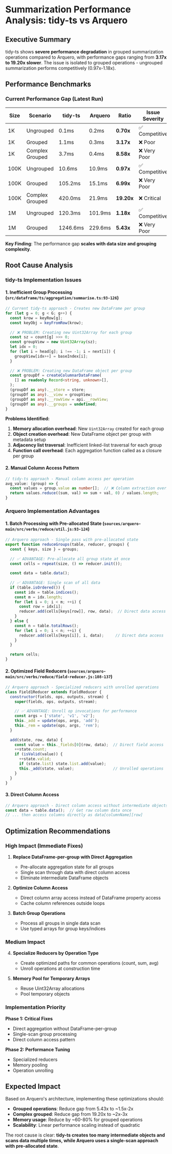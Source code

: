 # Summarization Performance Analysis: tidy-ts vs Arquero

## Executive Summary

tidy-ts shows **severe performance degradation** in grouped summarization operations compared to Arquero, with performance gaps ranging from **3.17x to 19.20x slower**. The issue is isolated to grouped operations - ungrouped summarization performs competitively (0.97x-1.18x).

## Performance Benchmarks

### Current Performance Gap (Latest Run)

| Size | Scenario | tidy-ts | Arquero | Ratio | Issue Severity |
|------|----------|---------|---------|-------|----------------|
| 1K | Ungrouped | 0.1ms | 0.2ms | **0.70x** | ✅ Competitive |
| 1K | Grouped | 1.1ms | 0.3ms | **3.17x** | ❌ Poor |
| 1K | Complex Grouped | 3.7ms | 0.4ms | **8.58x** | ❌ Very Poor |
| 100K | Ungrouped | 10.6ms | 10.9ms | **0.97x** | ✅ Competitive |
| 100K | Grouped | 105.2ms | 15.1ms | **6.99x** | ❌ Very Poor |
| 100K | Complex Grouped | 420.0ms | 21.9ms | **19.20x** | ❌ Critical |
| 1M | Ungrouped | 120.3ms | 101.9ms | **1.18x** | ✅ Competitive |
| 1M | Grouped | 1246.6ms | 229.6ms | **5.43x** | ❌ Very Poor |

**Key Finding**: The performance gap **scales with data size and grouping complexity**.

## Root Cause Analysis

### tidy-ts Implementation Issues

#### 1. **Inefficient Group Processing** (`src/dataframe/ts/aggregation/summarise.ts:93-126`)

```typescript
// Current tidy-ts approach - Creates new DataFrame per group
for (let g = 0; g < G; g++) {
  const krow = keyRow[g];
  const keyObj = keyFromRow(krow);
  
  // ❌ PROBLEM: Creating new Uint32Array for each group
  const sz = count[g] >>> 0;
  const groupView = new Uint32Array(sz);
  let idx = 0;
  for (let i = head[g]; i !== -1; i = next[i]) {
    groupView[idx++] = baseIndex[i];
  }
  
  // ❌ PROBLEM: Creating new DataFrame object per group  
  const groupDf = createColumnarDataFrame(
    [] as readonly Record<string, unknown>[],
  );
  (groupDf as any).__store = store;
  (groupDf as any).__view = groupView;
  (groupDf as any).__rowView = api.__rowView;
  (groupDf as any).__groups = undefined;
}
```

**Problems Identified:**
1. **Memory allocation overhead**: New `Uint32Array` created for each group
2. **Object creation overhead**: New DataFrame object per group with metadata setup
3. **Adjacency list traversal**: Inefficient linked-list traversal for each group
4. **Function call overhead**: Each aggregation function called as a closure per group

#### 2. **Manual Column Access Pattern**

```typescript
// tidy-ts approach - Manual column access per operation
avg_value: (group) => {
  const values = group.value as number[];  // ❌ Column extraction overhead
  return values.reduce((sum, val) => sum + val, 0) / values.length;
}
```

### Arquero Implementation Advantages

#### 1. **Batch Processing with Pre-allocated State** (`sources/arquero-main/src/verbs/reduce/util.js:93-124`)

```javascript
// Arquero approach - Single pass with pre-allocated state
export function reduceGroups(table, reducer, groups) {
  const { keys, size } = groups;
  
  // ✅ ADVANTAGE: Pre-allocate all group state at once
  const cells = repeat(size, () => reducer.init());
  
  const data = table.data();
  
  // ✅ ADVANTAGE: Single scan of all data
  if (table.isOrdered()) {
    const idx = table.indices();
    const m = idx.length;
    for (let i = 0; i < m; ++i) {
      const row = idx[i];
      reducer.add(cells[keys[row]], row, data);  // Direct data access
    }
  } else {
    const n = table.totalRows();
    for (let i = 0; i < n; ++i) {
      reducer.add(cells[keys[i]], i, data);     // Direct data access  
    }
  }
  
  return cells;
}
```

#### 2. **Optimized Field Reducers** (`sources/arquero-main/src/verbs/reduce/field-reducer.js:108-137`)

```javascript
// Arquero approach - Specialized reducers with unrolled operations
class Field1Reducer extends FieldReducer {
  constructor(fields, ops, outputs, stream) {
    super(fields, ops, outputs, stream);
    
    // ✅ ADVANTAGE: Unroll op invocations for performance  
    const args = ['state', 'v1', 'v2'];
    this._add = update(ops, args, 'add');
    this._rem = update(ops, args, 'rem');
  }
  
  add(state, row, data) {
    const value = this._fields[0](row, data);  // Direct field access
    ++state.count;
    if (isValid(value)) {
      ++state.valid;
      if (state.list) state.list.add(value);
      this._add(state, value);                 // Unrolled operations
    }
  }
}
```

#### 3. **Direct Column Access**

```javascript
// Arquero approach - Direct column access without intermediate objects
const data = table.data();  // Get raw column data once
// ... then access columns directly as data[columnName][row]
```

## Optimization Recommendations

### High Impact (Immediate Fixes)

1. **Replace DataFrame-per-group with Direct Aggregation**
   - Pre-allocate aggregation state for all groups
   - Single scan through data with direct column access
   - Eliminate intermediate DataFrame objects

2. **Optimize Column Access**
   - Direct column array access instead of DataFrame property access
   - Cache column references outside loops

3. **Batch Group Operations**
   - Process all groups in single data scan
   - Use typed arrays for group keys/indices

### Medium Impact

4. **Specialize Reducers by Operation Type**
   - Create optimized paths for common operations (count, sum, avg)
   - Unroll operations at construction time

5. **Memory Pool for Temporary Arrays**
   - Reuse Uint32Array allocations
   - Pool temporary objects

### Implementation Priority

**Phase 1: Critical Fixes**
- Direct aggregation without DataFrame-per-group  
- Single-scan group processing
- Direct column access pattern

**Phase 2: Performance Tuning**  
- Specialized reducers
- Memory pooling
- Operation unrolling

## Expected Impact

Based on Arquero's architecture, implementing these optimizations should:
- **Grouped operations**: Reduce gap from 5.43x to ~1.5x-2x
- **Complex grouped**: Reduce gap from 19.20x to ~2x-3x  
- **Memory usage**: Reduce by ~60-80% for grouped operations
- **Scalability**: Linear performance scaling instead of quadratic

The root cause is clear: **tidy-ts creates too many intermediate objects and scans data multiple times, while Arquero uses a single-scan approach with pre-allocated state**.
